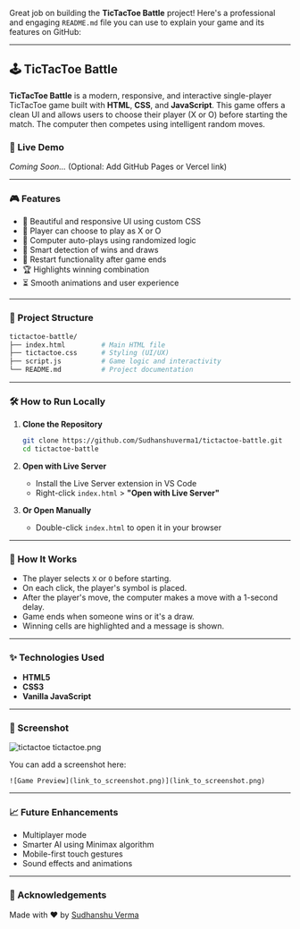 Great job on building the **TicTacToe Battle** project! Here's a professional and engaging `README.md` file you can use to explain your game and its features on GitHub:

---

## 🕹️ TicTacToe Battle

**TicTacToe Battle** is a modern, responsive, and interactive single-player TicTacToe game built with **HTML**, **CSS**, and **JavaScript**. This game offers a clean UI and allows users to choose their player (X or O) before starting the match. The computer then competes using intelligent random moves.

### 🚀 Live Demo

*Coming Soon...* (Optional: Add GitHub Pages or Vercel link)

---

### 🎮 Features

* 🎨 Beautiful and responsive UI using custom CSS
* 👤 Player can choose to play as X or O
* 🤖 Computer auto-plays using randomized logic
* 🧠 Smart detection of wins and draws
* 🔁 Restart functionality after game ends
* 🏆 Highlights winning combination
* ⏳ Smooth animations and user experience

---

### 📂 Project Structure

```bash
tictactoe-battle/
├── index.html         # Main HTML file
├── tictactoe.css      # Styling (UI/UX)
├── script.js          # Game logic and interactivity
└── README.md          # Project documentation
```

---

### 🛠️ How to Run Locally

1. **Clone the Repository**

   ```bash
   git clone https://github.com/Sudhanshuverma1/tictactoe-battle.git
   cd tictactoe-battle
   ```

2. **Open with Live Server**

   * Install the Live Server extension in VS Code
   * Right-click `index.html` > **"Open with Live Server"**

3. **Or Open Manually**

   * Double-click `index.html` to open it in your browser

---

### 🧩 How It Works

* The player selects `X` or `O` before starting.
* On each click, the player's symbol is placed.
* After the player's move, the computer makes a move with a 1-second delay.
* Game ends when someone wins or it's a draw.
* Winning cells are highlighted and a message is shown.

---

### ✨ Technologies Used

* **HTML5**
* **CSS3**
* **Vanilla JavaScript**

---

### 📸 Screenshot


![tictactoe](.png)
tictactoe.png

You can add a screenshot here:

```
![Game Preview](link_to_screenshot.png)](link_to_screenshot.png)
```

---

### 📈 Future Enhancements

* Multiplayer mode
* Smarter AI using Minimax algorithm
* Mobile-first touch gestures
* Sound effects and animations

---

### 🙌 Acknowledgements

Made with ❤️ by [Sudhanshu Verma](https://github.com/Sudhanshuverma1)
